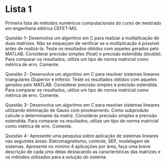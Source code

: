 # Lista 1
 Primeira lista de métodos numéricos computacionais do curso de mestrado em engenharia elétrica CEFET-MG.

 Questão 1-	Desenvolva um algoritmo em C para realizar a multiplicação de duas matrizes. Não se esqueçam de verificar se a multiplicação é possível antes de realizá-la. Teste os resultados obtidos com aqueles gerados pelo MATLAB. Considerar precisão simples (float) e precisão estendida (double). Para comparar os resultados, utilize um tipo de norma matricial como métrica de erro. Comente.

 Questão 2-	Desenvolva um algoritmo em C para resolver sistemas lineares triangulares (Superior e Inferior. Teste os resultados obtidos com aqueles gerados pelo MATLAB. Considerar precisão simples e precisão estendida. Para comparar os resultados, utilize um tipo de norma matricial como métrica de erro. Comente.

 Questão 3-	Desenvolva um algoritmo em C para resolver sistemas lineares utilizando eliminação de Gauss com pivoteamento. Como subproduto calcule o determinante da matriz. Considerar precisão simples e precisão estendida. Para comparar os resultados, utilize um tipo de norma matricial como métrica de erro. Comente.

 Questão 4- Apresente uma pesquisa sobre aplicação de sistemas lineares nas seguintes áreas: Eletromagnetismo, controle, SEP, modelagem de sistemas. Apresente no mínimo 4 aplicações por área, faça uma breve descrição de cada uma delas destacando as características das matrizes e os métodos utilizados para a solução do sistema.
 